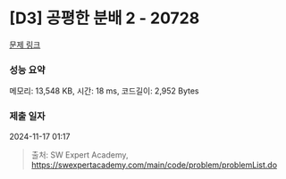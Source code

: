# [D3] 공평한 분배 2 - 20728 

[문제 링크](https://swexpertacademy.com/main/code/problem/problemDetail.do?contestProbId=AY6cg0MKeVkDFAXt) 

### 성능 요약

메모리: 13,548 KB, 시간: 18 ms, 코드길이: 2,952 Bytes

### 제출 일자

2024-11-17 01:17



> 출처: SW Expert Academy, https://swexpertacademy.com/main/code/problem/problemList.do